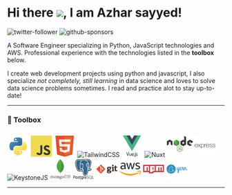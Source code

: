 # Hi there <img src="https://raw.githubusercontent.com/MartinHeinz/MartinHeinz/master/wave.gif" width="30px">, I am Azhar sayyed!

![twitter-follower](https://img.shields.io/twitter/follow/aarizsayyed05?style=social) ![github-sponsors](https://img.shields.io/github/sponsors/Azharsayyed5?label=GitHub%20Sponsors&style=social)

A Software Engineer specializing in Python, JavaScript technologies and AWS. Professional experience with the technologies listed in the **toolbox** below.

I create web development projects using python and javascript, I also specialize *not completely, still learning* in data science and loves to solve data science problems sometimes. I read and practice alot to stay up-to-date!

---

### 🧰 Toolbox

<img src="https://github.com/devicons/devicon/blob/master/icons/python/python-original.svg" alt="python" width="50" height="50"/> <img src="https://github.com/devicons/devicon/blob/master/icons/javascript/javascript-original.svg" alt="JavaScript" width="50" height="50"/>
<img src="https://github.com/devicons/devicon/blob/master/icons/html5/html5-original.svg" alt="HTML" width="50" height="50"/> <img src="https://cdn.worldvectorlogo.com/logos/tailwindcss.svg" alt="TailwindCSS" width="50" height="50"/> 
<img src="https://github.com/devicons/devicon/blob/master/icons/vuejs/vuejs-original-wordmark.svg" alt="VueJS" width="50" height="50"/> <img src="https://nuxtjs.org/logos/nuxtjs-typo.svg" alt="Nuxt" width="90" height="50"/> 
<img src="https://github.com/devicons/devicon/blob/master/icons/nodejs/nodejs-original-wordmark.svg" alt="NodeJS" width="60" height="60"/>
<img src="https://github.com/devicons/devicon/blob/master/icons/express/express-original-wordmark.svg" alt="ExpressJS" width="50" height="50"/> <img src="https://cdn.worldvectorlogo.com/logos/keystonejs.svg" alt="KeystoneJS" width="50" height="50"/>
<img src="https://github.com/devicons/devicon/blob/master/icons/mongodb/mongodb-original-wordmark.svg" alt="MongoDB" width="50" height="50"/>
<img src="https://github.com/devicons/devicon/blob/master/icons/postgresql/postgresql-original-wordmark.svg" alt="PostgreSQL" width="50" height="50"/>
<img src="https://github.com/devicons/devicon/blob/master/icons/git/git-original-wordmark.svg" alt="Git" width="50" height="50"/>
<img src="https://github.com/devicons/devicon/blob/master/icons/amazonwebservices/amazonwebservices-original-wordmark.svg" alt="AWS" width="50" height="50"/>
<img src="https://github.com/devicons/devicon/blob/master/icons/npm/npm-original-wordmark.svg" alt="npm" width="50" height="50"/> <img src="https://github.com/devicons/devicon/blob/master/icons/yarn/yarn-original-wordmark.svg" alt="yarn" width="50" height="50"/> 

---

<!--
**Azharsayyed5/Azharsayyed5** is a ✨ _special_ ✨ repository because its `README.md` (this file) appears on your GitHub profile.

Here are some ideas to get you started:

- 🔭 I’m currently working on ...
- 🌱 I’m currently learning ...
- 👯 I’m looking to collaborate on ...
- 🤔 I’m looking for help with ...
- 💬 Ask me about ...
- 📫 How to reach me: ...
- 😄 Pronouns: ...
- ⚡ Fun fact: ...
-->
